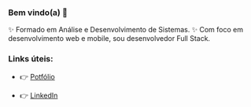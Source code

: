 ### Bem vindo(a) 👋
✨ Formado em Análise e Desenvolvimento de Sistemas. 
✨ Com foco em desenvolvimento web e mobile, sou desenvolvedor Full Stack.

### Links úteis:

- :point_right:  [Potfólio](https://lucasalencar.site)

- :point_right:  [LinkedIn](https://www.linkedin.com/in/lucas-alencar-03410310a/)
<!--
**lucasalencar05/lucasalencar05** is a ✨ _special_ ✨ repository because its `README.md` (this file) appears on your GitHub profile.

Here are some ideas to get you started:

- 🔭 I’m currently working on ...
- 🌱 I’m currently learning ...
- 👯 I’m looking to collaborate on ...
- 🤔 I’m looking for help with ...
- 💬 Ask me about ...
- 📫 How to reach me: ...
- 😄 Pronouns: ...
- ⚡ Fun fact: ...
-->

